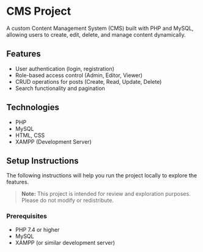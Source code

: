 # CMS Project
A custom Content Management System (CMS) built with PHP and MySQL, allowing users to create, edit, delete, and manage content dynamically.

## Features
- User authentication (login, registration)
- Role-based access control (Admin, Editor, Viewer)
- CRUD operations for posts (Create, Read, Update, Delete)
- Search functionality and pagination

## Technologies
- PHP
- MySQL
- HTML, CSS
- XAMPP (Development Server)

## Setup Instructions

The following instructions will help you run the project locally to explore the features.

> **Note:** This project is intended for review and exploration purposes. Please do not modify or redistribute.

### Prerequisites
- PHP 7.4 or higher
- MySQL
- XAMPP (or similar development server)


